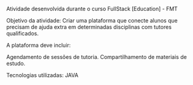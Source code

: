 Atividade desenvolvida durante o curso FullStack [Education] - FMT

Objetivo da atividade: Criar uma plataforma que conecte alunos que precisam de ajuda extra em determinadas disciplinas com tutores qualificados.

A plataforma deve incluir:

Agendamento de sessões de tutoria.
Compartilhamento de materiais de estudo.
‌

Tecnologias utilizadas: JAVA

